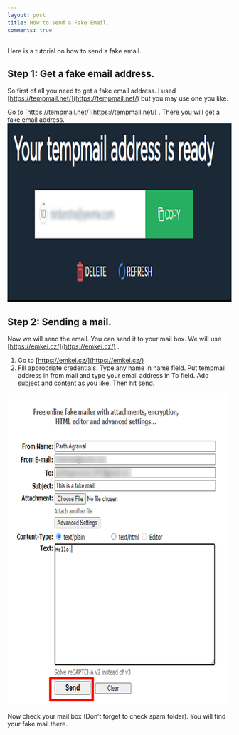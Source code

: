 ```yaml
---
layout: post
title: How to send a Fake Email.
comments: true
---
```


Here is a tutorial on how to send a fake email.

## Step 1: Get a fake email address.

So first of all you need to get a fake email address. I used [https://tempmail.net/](https://tempmail.net/) but you may use one you like.

Go to [https://tempmail.net/](https://tempmail.net/) . There you will get a fake email address.
<img src="https://raw.githubusercontent.com/parthbyt/myblog/master/_posts/img-12.12.2020-1.jpg" width=600 height=400>

## Step 2: Sending a mail.

Now we will send the email. You can send it to your mail box. We will use [https://emkei.cz/](https://emkei.cz/) .

1.	Go to [https://emkei.cz/](https://emkei.cz/)
2.	Fill appropriate credentials. Type any name in name field. Put tempmail address in from mail and type your email address in To field. Add subject and content as you like. Then hit send.

<img src="https://raw.githubusercontent.com/parthbyt/myblog/master/_posts/img-12.12.2020-2.jpg" width=500 height=700>

Now check your mail box (Don’t forget to check spam folder). You will find your fake mail there.
